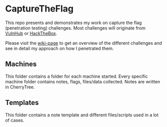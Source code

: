 # CaptureTheFlag

This repo presents and demonstrates my work on capture the flag (penetration testing) challenges. Most challenges will originate from [VulnHub](https://www.vulnhub.com/) or [HackTheBox](https://www.hackthebox.eu).

Please visit the [wiki-page](https://github.com/CosmicBear/CaptureTheFlag/wiki) to get an overview of the different challenges and see in detail my approach on how I penetrated them.

## Machines

This folder contains a folder for each machine started. Every specific machine folder contains notes, flags, files/data collected. Notes are written in CherryTree.

## Templates

This folder contains a note template and different files/scripts used in a lot of cases.
